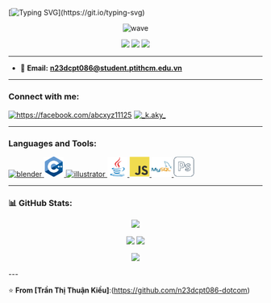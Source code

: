 [![Typing SVG](https://readme-typing-svg.demolab.com?font=Poppins&size=24&pause=1000&color=00BFFF&center=true&vCenter=true&width=500&lines=Hi!+I'm+Trần+Thị+Thuận+Kiều;Welcome+to+my+GitHub!;MSSV:N23DCPT086;)](https://git.io/typing-svg)
<p align="center">
  <img src="https://media.giphy.com/media/hvRJCLFzcasrR4ia7z/giphy.gif" with="40px" alt="wave"/>
  <p align="center">
  <img src="https://img.shields.io/badge/Student-PTIT-blue?style=for-the-badge" />
  <img src="https://img.shields.io/badge/Major-Multimedia%20Technology-orange?style=for-the-badge" />
  <img src="https://img.shields.io/badge/Loves-Creativity-pink?style=for-the-badge" />
</p>


---


- 📧 **Email:** **n23dcpt086@student.ptithcm.edu.vn**

---

<h3 align="left">Connect with me:</h3>
<p align="left">
<a href="https://fb.com/https://facebook.com/abcxyz11125" target="blank"><img align="center" src="https://raw.githubusercontent.com/rahuldkjain/github-profile-readme-generator/master/src/images/icons/Social/facebook.svg" alt="https://facebook.com/abcxyz11125" height="30" width="40" /></a>
<a href="https://instagram.com/_k.aky_" target="blank"><img align="center" src="https://raw.githubusercontent.com/rahuldkjain/github-profile-readme-generator/master/src/images/icons/Social/instagram.svg" alt="_k.aky_" height="30" width="40" /></a>
</p>

---

<h3 align="left">Languages and Tools:</h3>
<p align="left"> <a href="https://www.blender.org/" target="_blank" rel="noreferrer"> <img src="https://download.blender.org/branding/community/blender_community_badge_white.svg" alt="blender" width="40" height="40"/> </a> <a href="https://www.w3schools.com/cpp/" target="_blank" rel="noreferrer"> <img src="https://raw.githubusercontent.com/devicons/devicon/master/icons/cplusplus/cplusplus-original.svg" alt="cplusplus" width="40" height="40"/> </a> <a href="https://www.adobe.com/in/products/illustrator.html" target="_blank" rel="noreferrer"> <img src="https://www.vectorlogo.zone/logos/adobe_illustrator/adobe_illustrator-icon.svg" alt="illustrator" width="40" height="40"/> </a> <a href="https://www.java.com" target="_blank" rel="noreferrer"> <img src="https://raw.githubusercontent.com/devicons/devicon/master/icons/java/java-original.svg" alt="java" width="40" height="40"/> </a> <a href="https://developer.mozilla.org/en-US/docs/Web/JavaScript" target="_blank" rel="noreferrer"> <img src="https://raw.githubusercontent.com/devicons/devicon/master/icons/javascript/javascript-original.svg" alt="javascript" width="40" height="40"/> </a> <a href="https://www.mysql.com/" target="_blank" rel="noreferrer"> <img src="https://raw.githubusercontent.com/devicons/devicon/master/icons/mysql/mysql-original-wordmark.svg" alt="mysql" width="40" height="40"/> </a> <a href="https://www.photoshop.com/en" target="_blank" rel="noreferrer"> <img src="https://raw.githubusercontent.com/devicons/devicon/master/icons/photoshop/photoshop-line.svg" alt="photoshop" width="40" height="40"/> </a> </p>

---

### 📊 GitHub Stats:
<p align="center">
  <img src="https://github-profile-summary-cards.vercel.app/api/cards/profile-details?username=n23dcpt086-dotcom&theme=tokyonight" />
</p>

<p align="center">
  <img src="https://github-readme-stats.vercel.app/api?username=n23dcpt086-dotcom&show_icons=true&theme=radical" />
  <img src="https://github-readme-stats.vercel.app/api/top-langs/?username=n23dcpt086-dotcom&layout=compact&theme=radical" />
</p>

<p align="center">
  <img src="https://github-readme-streak-stats.herokuapp.com/?user=n23dcpt086-dotcom&theme=radical" />
</p>
---

⭐️ <b>From [Trần Thị Thuận Kiều]</b>:(https://github.com/n23dcpt086-dotcom)
